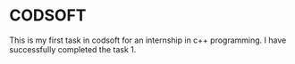 # CODSOFT
This is my first task in codsoft for an internship in c++ programming. I have successfully completed the task 1.
